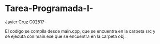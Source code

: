 # Tarea-Programada-I-
Javier Cruz C02517

El codigo se compila desde main.cpp, que se encuentra en la carpeta src 
y se ejecuta con main.exe que se encuentra en la carpeta obj. 

